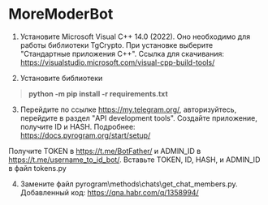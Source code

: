# MoreModerBot

1. Установите Microsoft Visual C++ 14.0 (2022). Оно необходимо для работы библиотеки TgCrypto. При установке выберите "Стандартные приложения C++". Ссылка для скачивания: https://visualstudio.microsoft.com/visual-cpp-build-tools/

2. Установите библиотеки

> **python -m pip install -r requirements.txt**

3. Перейдите по ссылке https://my.telegram.org/, авторизуйтесь, перейдите в раздел "API development tools". Создайте приложение, получите ID и HASH. Подробнее: https://docs.pyrogram.org/start/setup/

Получите TOKEN в https://t.me/BotFather/ и ADMIN_ID в https://t.me/username_to_id_bot/. Вставьте TOKEN, ID, HASH, и ADMIN_ID в файл tokens.py

4. Замените файл pyrogram\methods\chats\get_chat_members.py. Добавленный код: https://qna.habr.com/q/1358994/
